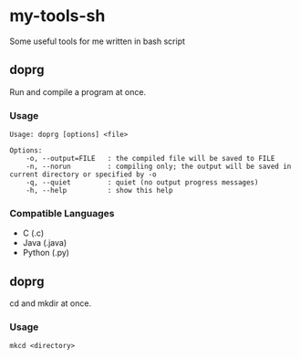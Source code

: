 # my-tools-sh
Some useful tools for me written in bash script

## doprg
Run and compile a program at once.

### Usage
```
Usage: doprg [options] <file>

Options:
	-o, --output=FILE   : the compiled file will be saved to FILE
	-n, --norun         : compiling only; the output will be saved in current directory or specified by -o
	-q, --quiet         : quiet (no output progress messages)
	-h, --help          : show this help
```

### Compatible Languages
 - C (.c)
 - Java (.java)
 - Python (.py)

## doprg
cd and mkdir at once.

### Usage
```
mkcd <directory>
```
